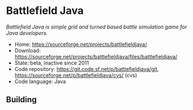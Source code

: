 # Battlefield Java

_Battlefield Java is simple grid and turned based battle simulation game for Java developers._

- Home: https://sourceforge.net/projects/battlefieldjava/
- Download: https://sourceforge.net/projects/battlefieldjava/files/battlefieldjava/
- State: beta, inactive since 2011
- Code repository: https://git.code.sf.net/p/battlefieldjava/git, https://sourceforge.net/p/battlefieldjava/cvs/ (cvs)
- Code language: Java


## Building

